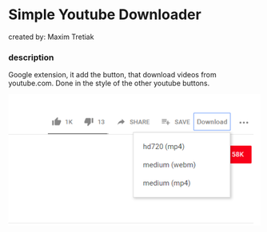 # Simple Youtube Downloader

created by: Maxim Tretiak

### description

Google extension, it add the button, that download videos from youtube.com. Done in the style of the other youtube buttons.

![screen](screen.PNG)


